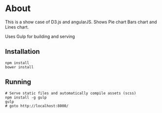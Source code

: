 # About

This is a show case of D3.js and angularJS.
Shows Pie chart Bars chart and Lines chart.

Uses Gulp for building and serving

## Installation

    npm install
    bower install

## Running

    # Serve static files and automatically compile assets (scss)
    npm install -g gulp
    gulp
    # goto http://localhost:8000/

